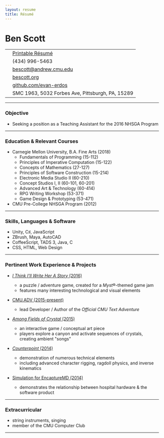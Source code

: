 ```yaml
---
layout: resume
title: Résumé
---
```


Ben Scott
=========

|                                            |                                                  |
|--------------------------------------------|--------------------------------------------------|
| <i class="fa fa-file-pdf-o fa-fw"></i>     | [Printable Résumé][pdf]                          |
| <i class="fa fa-phone fa-fw"></i>          | (434) 996-5463                                   |
| <i class="fa fa-envelope fa-fw"></i>       | <bescott@andrew.cmu.edu>                         |
| <i class="fa fa-bookmark fa-fw"></i>       | [bescott.org](http://bescott.org)                |
| <i class="fa fa-github fa-fw"></i>         | [github.com/evan-erdos][git]                     |
| <i class="fa fa-location-arrow fa-fw"></i> | SMC 1963, 5032 Forbes Ave, Pittsburgh, PA, 15289 |

---


### Objective ###
- Seeking a position as a Teaching Assistant for the 2016 NHSGA Program

---


### Education & Relevant Courses ###

<ul class="fa-ul">
	<li><i class="fa-li fa fa-graduation-cap fa-fw fa-lg"></i>
		Carnegie Mellon University, B.A. Fine Arts (2018)
		<ul>
			<li>Fundamentals of Programming (15-112)</li>
			<li>Principles of Imperative Computation (15-122)</li>
			<li>Concepts of Mathematics (27-127)</li>
			<li>Principles of Software Construction (15-214)</li>
			<li>Electronic Media Studio II (60-210)</li>
			<li>Concept Studios I, II (60-101, 60-201)</li>
			<li>Advanced Art &amp; Technology (60-414)</li>
			<li>RPG Writing Workshop (53-371)</li>
			<li>Game Design &amp; Prototyping (53-471)</li>
		</ul>
	</li>
	<li><i class="fa-li fa fa-gamepad fa-fw fa-lg"></i>
		CMU Pre-College NHSGA Program (2012)
	</li>
</ul>

---


### Skills, Languages & Software ###

<ul class="fa-ul">
	<li><i class="fa-li fa fa-terminal fa-fw fa-lg"></i> Unity, C♯, JavaScript</li>
	<li><i class="fa-li fa fa-paint-brush fa-fw fa-lg"></i> ZBrush, Maya, AutoCAD</li>
	<li><i class="fa-li fa fa-coffee fa-fw fa-lg"></i> CoffeeScript, TADS 3, Java, C</li>
	<li><i class="fa-li fa fa-code fa-fw fa-lg"></i> CSS, HTML, Web Design</li>
</ul>

---


### Pertinent Work Experience & Projects ###

- [_I Think I'll Write Her A Story_ (2016)][myst]
    - a puzzle / adventure game, created for a _Myst_®-themed game jam
    - features many interesting technological and visual elements

- [CMU.ADV (2015-present)][cmu-adv]
    - lead Developer / Author of the _Official CMU Text Adventure_

- [_Among Fields of Crystal_ (2015)][crystal]
    - an interactive game / conceptual art piece
    - players explore a canyon and activate sequences of crystals, creating ambient "songs"

- [_Counterpoint_ (2014)][amelia]
    - demonstration of numerous technical elements
    - including advanced character rigging, ragdoll physics, and inverse kinematics

- [Simulation for EncaptureMD (2014)][encapture]
    - demonstrates the relationship between hospital hardware & the software product

---


### Extracurricular ###
- string instruments, singing
- member of the CMU Computer Club

---

[c-sharp]: <https://github.com/search?l=csharp&q=user%3Aevan-erdos&type=Repositories>
[git]: <http://github.com/evan-erdos/>
[pdf]: <http://bescott.org/resume.pdf>
[myst]: <http://bescott.org/Myst-Jam/>
[amelia]: <http://bescott.org/3d/counterpoint/>
[cmu-adv]: <https://github.com/evan-erdos/CMU.ADV>
[crystal]: <http://bescott.org/gd/among-fields-of-crystal/>
[encapture]: <http://bescott.org/encapture-md-simulation/>

